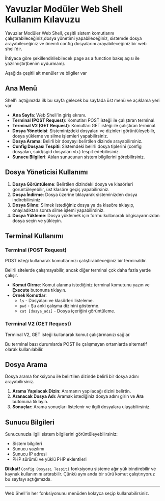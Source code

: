 # Yavuzlar Modüler Web Shell Kullanım Kılavuzu

Yavuzlar Modüler Web Shell, çeşitli sistem komutlarını çalıştırabileceğiniz,dosya yönetimi yapabileceğiniz, sistemde dosya arayabileceğiniz ve önemli config dosyalarını arayabileceğiniz bir web shell'dir.

İhtiyaca göre şekillendirilebilecek page as a function bakış açısı ile yazılmıştır(benim uydurmam).

Aşağıda çeşitli alt menüler ve bilgiler var

## Ana Menü

Shell'i açtığınızda ilk bu sayfa gelecek bu sayfada üst menü ve açıklama yeri var

- **Ana Sayfa**: Web Shell'in giriş ekranı.
- **Terminal (POST Request)**: Komutları POST isteği ile çalıştıran terminal.
- **Terminal V2 (GET Request)**: Komutları GET isteği ile çalıştıran terminal.
- **Dosya Yöneticisi**: Sisteminizdeki dosyaları ve dizinleri görüntüleyebilir, dosya yükleme ve silme işlemleri yapabilirsiniz.
- **Dosya Arama**: Belirli bir dosyayı belirtilen dizinde arayabilirsiniz.
- **Config Dosyası Tespiti**: Sistemdeki belirli dosya tiplerini (config dosyaları, suid/sgid dosyaları vb.) tespit edebilirsiniz.
- **Sunucu Bilgileri**: Atılan sunucunun sistem bilgilerini görebilirsiniz.

## Dosya Yöneticisi Kullanımı

1. **Dosya Görüntüleme**: Belirtilen dizindeki dosya ve klasörleri görüntüleyebilir, üst klasöre geçiş yapabilirsiniz.
2. **Dosya İndirme**: Dosya üzerine tıklayarak sisteminizden dosya indirebilirsiniz.
3. **Dosya Silme**: Silmek istediğiniz dosya ya da klasöre tıklayıp, onayladıktan sonra silme işlemi yapabilirsiniz.
4. **Dosya Yükleme**: Dosya yüklemek için formu kullanarak bilgisayarınızdan dosya seçin ve yükleyin.

## Terminal Kullanımı

### Terminal (POST Request)

POST isteği kullanarak komutlarınızı çalıştırabileceğiniz bir terminaldir.

Belirli sitelerde çalışmayabilir, ancak diğer terminal çok daha fazla yerde çalışır.

- **Komut Girme**: Komut alanına istediğiniz terminal komutunu yazın ve **Execute** butonuna tıklayın.
- **Örnek Komutlar**: 
  - `ls` - Dosyaları ve klasörleri listeleme.
  - `pwd` - Şu anki çalışma dizinini gösterme.
  - `cat [dosya_adı]` - Dosya içeriğini görüntüleme.

### Terminal V2 (GET Request)

Terminal V2, GET isteği kullanarak komut çalıştırmanızı sağlar. 

Bu terminal bazı durumlarda POST ile çalışmayan ortamlarda alternatif olarak kullanılabilir.

## Dosya Arama

Dosya arama fonksiyonu ile belirtilen dizinde belirli bir dosya adını arayabilirsiniz.

1. **Arama Yapılacak Dizin**: Aramanın yapılacağı dizini belirtin.
2. **Aranacak Dosya Adı**: Aramak istediğiniz dosya adını girin ve **Ara** butonuna tıklayın.
3. **Sonuçlar**: Arama sonuçları listelenir ve ilgili dosyalara ulaşabilirsiniz.

## Sunucu Bilgileri

Sunucunuzla ilgili sistem bilgilerini görüntüleyebilirsiniz:

- Sistem bilgileri
- Sunucu yazılımı
- Sunucu IP adresi
- PHP sürümü ve yüklü PHP eklentileri

**Dikkat!** `Config Dosyası Tespiti` fonksiyonu sisteme ağır yük bindirebilir ve kaynak kullanımını artırabilir. Çünkü aynı anda bir sürü komut çalıştırıyoruz bu sayfayı açtığımızda.



---

Web Shell'in her fonksiyonunu menüden kolayca seçip kullanabilirsiniz.












